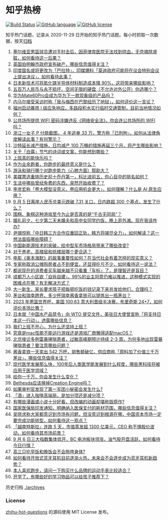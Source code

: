# 知乎热榜
[![Build Status](https://github.com/ToWeLong/zhihu-hot-questions/workflows/CI/badge.svg)](https://github.com/ToWeLong/zhihu-hot-questions/actions)
[![GitHub language](https://img.shields.io/badge/language-golang-orange.svg)](https://golang.org/)
[![GitHub license](https://img.shields.io/github/license/ToWeLong/zhihu-hot-questions)](https://github.com/ToWeLong/zhihu-hot-questions/blob/main/LICENSE)

知乎热门话题，记录从 2020-11-29 日开始的知乎热门话题。每小时抓取一次数据，按天[归档](./archives)

<!-- BEGIN -->

1. [塞尔维亚男篮球员遭对手肘击后，因菲律宾医院无法找到供血，无奈摘除肾脏，如何看待这一后果？](https://www.zhihu.com/question/620603343)
1. [英国伯明翰市政府宣布破产，哪些信息值得关注？](https://www.zhihu.com/question/620640219)
1. [印度国名或将更改为「巴拉特」，印媒爆料「莫迪政府可能将在议会特别会议上提出决议」，如何看待此事？](https://www.zhihu.com/question/620649945)
1. [日本新技术可将氮化镓半导体材料制造成本降 90%，这将带来哪些影响？](https://www.zhihu.com/question/620623666)
1. [五百万人民币与永不损坏、空间无限的硬盘（不允许对外公开）你选哪个？](https://www.zhihu.com/question/620584625)
1. [华为Mate60Pro会成为华为下一款现象级的产品吗？](https://www.zhihu.com/question/620135913)
1. [内马尔接受采访时称「我与梅西在巴黎经历了地狱」，如何评价这一言论？](https://www.zhihu.com/question/620480089)
1. [福州启动暴雨 Ⅰ 级应急响应，多路段积水实行临时交通管制，目前当地情况如何？](https://www.zhihu.com/question/620701147)
1. [公共场所提供 WIFI 密码涉嫌违反《网络安全法》，你会连公共场所的 WIFI 吗？](https://www.zhihu.com/question/620576967)
1. [浙江一女子 P 付款截图， 4 年逃单 33 万，警方称「已刑拘」，如何从法律角度解读此事？有何警示？](https://www.zhihu.com/question/620506920)
1. [沙特延长减产措施，日均减产 100 万桶的措施再延三个月，将产生哪些影响？](https://www.zhihu.com/question/620646172)
1. [关于「白露」节气的诗词或文案，你能想到哪些？](https://www.zhihu.com/question/620614311)
1. [上班真的能快乐吗？](https://www.zhihu.com/question/620639500)
1. [作为业余跑者，你跑步的最终意义是什么？](https://www.zhihu.com/question/620645756)
1. [游泳和骑行哪个对跑步能力（心肺方面）帮助大？](https://www.zhihu.com/question/620193488)
1. [美媒票选重排历史前十乔丹第一，科比进前五，你心目中的排名如何？](https://www.zhihu.com/question/619846064)
1. [生活中哪些曾经免费的东西，突然开始收费了？](https://www.zhihu.com/question/620618060)
1. [李彦宏称「卷大模型没意义，卷应用机会更大」，如何理解？什么是 AI 原生应用？](https://www.zhihu.com/question/620624155)
1. [9 月 5 日离岸人民币兑美元跌破 7.31 关口，日内跌超 300 个基点，发生了什么？](https://www.zhihu.com/question/620622387)
1. [围棋、象棋这种游戏至今为止是否真的是“千古无同局”？](https://www.zhihu.com/question/616029755)
1. [婚礼前夕，七夕第二天未婚夫和高中女同学约饭，晚上逛外滩。现在我该咋办?](https://www.zhihu.com/question/619671809)
1. [尹锡悦称「中日韩三方合作应重回正轨，韩方将竭尽全力」，如何解读？这一想法面临哪些障碍？](https://www.zhihu.com/question/620634962)
1. [中国新能源技术的突破，给中型车市场格局带来了哪些改变?](https://www.zhihu.com/question/620608514)
1. [对于养老，高楼层和低楼层哪个更合适？](https://www.zhihu.com/question/618285994)
1. [电影《奥本海默》的故事重要性如何？在当代社会有着怎样的现实意义？](https://www.zhihu.com/question/619675408)
1. [专家称取消公摊购房者占不到便宜，还显得吃亏不少，如何看待这一说法？](https://www.zhihu.com/question/619975424)
1. [都说现在的消费者买车越来越不只看重「车标」了，是理智还是盲目？](https://www.zhihu.com/question/535236537)
1. [成都万人小区欲「自拆自建」，99%的业主同意仍难以推进，这种模式实现的困难点在哪？有无解决方式？](https://www.zhihu.com/question/620463707)
1. [大一新生，家长要求孩子把每顿吃饭的钱记录下来并发给他们，合理吗？](https://www.zhihu.com/question/620178814)
1. [茅台和瑞幸跨界，多少杯瑞幸酱香拿铁可以提炼出一瓶茅台？](https://www.zhihu.com/question/620460675)
1. [2023 年男篮世界杯，美国 100:63 意大利晋级半决赛，布里奇斯 24+7，如何评价本场比赛？](https://www.zhihu.com/question/620649000)
1. [日本就「中国水产品禁令」向 WTO 提交文件，美驻日大使曾宣称「将支持日本这一行动」，透露哪些信息？](https://www.zhihu.com/question/620588640)
1. [我们上班不开心，为什么还坚持上班？](https://www.zhihu.com/question/408891763)
1. [究竟是mac性能不能运行游戏还是游戏厂商懒得适配macOS？](https://www.zhihu.com/question/459133954)
1. [北京接诊多例雷暴哮喘患者，过敏高峰期预计持续 2-3 周，为何多地出现雷暴哮喘患者？要注意哪些问题？](https://www.zhihu.com/question/620620931)
1. [酱香拿铁一天卖出 542 万杯，销售额破亿，供应商称「原料加了价值三千万茅台」，哪些信息值得关注？](https://www.zhihu.com/question/620606984)
1. [现代医学发展那么快，100年后人类医学能发展到什么程度，哪些黑科技将被应用于医学领域？](https://www.zhihu.com/question/620142758)
1. [给你一千万，你会发生什么变化？](https://www.zhihu.com/question/620311279)
1. [Bethesda应该换掉Creation Engine吗？](https://www.zhihu.com/question/620537115)
1. [如果审判官发现了第一军团小秘密会发生什么?](https://www.zhihu.com/question/616747672)
1. [「酒」进入咖啡高端局，是加分项还是减分项？](https://www.zhihu.com/question/620512533)
1. [有哪些漫画或小说十分好看，但改编的动画却堪称毁原作?](https://www.zhihu.com/question/450330842)
1. [国家医保局印发通知，明确纳入医保支付的耗材范围，哪些信息值得关注？](https://www.zhihu.com/question/620600269)
1. [吴晓求称大家都意识到市场有问题，但没意识到根源在哪，中国资本市场一定要完成功能转型，如何看待这一观点？](https://www.zhihu.com/question/620485658)
1. [「越南特斯拉」连跌 5 天，市值蒸发超 1300 亿美元，CEO 称不惧股价波动，如何看待其市场前景？](https://www.zhihu.com/question/620706879)
1. [9 月 6 日三大指数集体低开，BC 电池板块领涨，油气股开盘活跃，如何看待今日行情？](https://www.zhihu.com/question/620708812)
1. [高三只吃早饭和晚饭会不会拖垮身体?](https://www.zhihu.com/question/620494148)
1. [如何看待开放式蓝牙耳机目前逐渐火热，未来会不会逐步成为蓝牙耳机新趋势？](https://www.zhihu.com/question/614885970)
1. [本人喜欢跑步，请问一下购买什么品牌的运动手表比较适合？](https://www.zhihu.com/question/619406165)
1. [开学了，有哪些好的学习物品可以给孩子推荐下？](https://www.zhihu.com/question/620510093)

<!-- END -->

历史归档 [./archives](./archives)


### License
[zhihu-hot-questions](https://github.com/towelong/zhihu-hot-questions) 的源码使用 MIT License 发布。